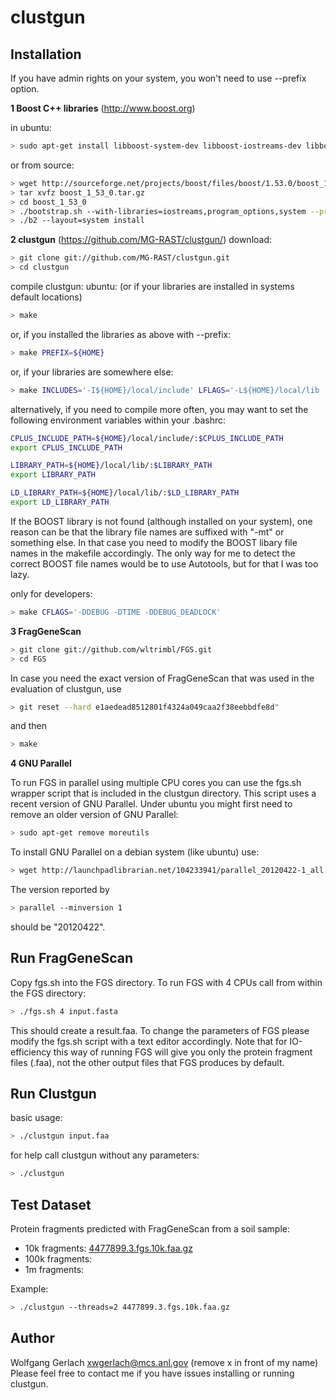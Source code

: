 clustgun
========



Installation
------------

If you have admin rights on your system, you won't need to use --prefix option.

**1 Boost C++ libraries** (http://www.boost.org)

in ubuntu:
```bash
> sudo apt-get install libboost-system-dev libboost-iostreams-dev libboost-program-options-dev
```
or from source:
```bash
> wget http://sourceforge.net/projects/boost/files/boost/1.53.0/boost_1_53_0.tar.gz
> tar xvfz boost_1_53_0.tar.gz
> cd boost_1_53_0
> ./bootstrap.sh --with-libraries=iostreams,program_options,system --prefix=$HOME
> ./b2 --layout=system install
```
**2 clustgun** (https://github.com/MG-RAST/clustgun/)
download:
```bash
> git clone git://github.com/MG-RAST/clustgun.git
> cd clustgun
```
compile clustgun:
ubuntu: (or if your libraries are installed in systems default locations)
```bash
> make
```
or, if you installed the libraries as above with --prefix:
```bash
> make PREFIX=${HOME}
```
or, if your libraries are somewhere else:
```bash
> make INCLUDES='-I${HOME}/local/include' LFLAGS='-L${HOME}/local/lib ' LDFLAGS='-Wl,-R ${HOME}/local/lib'
```
alternatively, if you need to compile more often, you may want to set the following environment variables within your .bashrc:
```bash
CPLUS_INCLUDE_PATH=${HOME}/local/include/:$CPLUS_INCLUDE_PATH
export CPLUS_INCLUDE_PATH

LIBRARY_PATH=${HOME}/local/lib/:$LIBRARY_PATH
export LIBRARY_PATH

LD_LIBRARY_PATH=${HOME}/local/lib/:$LD_LIBRARY_PATH
export LD_LIBRARY_PATH
```


If the BOOST library is not found (although installed on your system), one reason can be that the library file names are suffixed with "-mt" or something else. In that case you need to modify the BOOST libary file names in the makefile accordingly. The only way for me to detect the correct BOOST file names would be to use Autotools, but for that I was too lazy.

only for developers:
```bash
> make CFLAGS='-DDEBUG -DTIME -DDEBUG_DEADLOCK'
```

**3 FragGeneScan**

```bash
> git clone git://github.com/wltrimbl/FGS.git
> cd FGS
```
In case you need the exact version of FragGeneScan that was used in the evaluation of clustgun, use
```bash
> git reset --hard e1aedead8512801f4324a049caa2f38eebbdfe8d"
```
and then
```bash
> make
```

**4 GNU Parallel**

To run FGS in parallel using multiple CPU cores you can use the fgs.sh wrapper script that is included in the clustgun directory. This script uses a recent version of GNU Parallel.
Under ubuntu you might first need to remove an older version of GNU Parallel:
```bash
> sudo apt-get remove moreutils
```
To install GNU Parallel on a debian system (like ubuntu) use:

```bash
> wget http://launchpadlibrarian.net/104233941/parallel_20120422-1_all.deb && sudo dpkg -i ./parallel_20120422-1_all.deb
```

The version reported by   

```bash
> parallel --minversion 1 
```

should be "20120422".



Run FragGeneScan
----------------
Copy fgs.sh into the FGS directory.
To run FGS with 4 CPUs call from within the FGS directory:

```bash
> ./fgs.sh 4 input.fasta
```

This should create a result.faa. To change the parameters of FGS please modify the fgs.sh script with a text editor accordingly. Note that for IO-efficiency this way of running FGS will give you only the protein fragment files (.faa), not the other output files that FGS produces by default.  


Run Clustgun
------------
basic usage:
```bash
> ./clustgun input.faa
```

for help call clustgun without any parameters:
```bash
> ./clustgun
```

Test Dataset
-------------
Protein fragments predicted with FragGeneScan from a soil sample:
* 10k fragments: [4477899.3.fgs.10k.faa.gz](http://shock.metagenomics.anl.gov:80/node/9f6ddf16-e297-42fc-b3a4-808c025c20bc?download&filename=4477899.3.fgs.10k.faa.gz)
* 100k fragments:
* 1m fragments:

Example:
```bash
> ./clustgun --threads=2 4477899.3.fgs.10k.faa.gz
```

Author
------
Wolfgang Gerlach
xwgerlach@mcs.anl.gov (remove x in front of my name)
Please feel free to contact me if you have issues installing or running clustgun.


